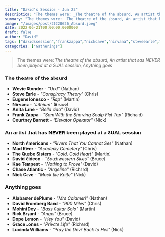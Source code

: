 ```yaml
---
title: "David's Session - Jun 22"
description: "The themes were: _The theatre of the absurd, An artist that has NEVER been played at a SUAL session, Anything goes_"
summary: "The themes were: _The theatre of the absurd, An artist that has NEVER been played at a SUAL session, Anything goes_"
image: "/images/post/20220626_Absurd.jpeg"
date: 2022-06-21T00:00:00.0000000
draft: false
author: "David"
tags: ["davidssession","frankzappa","nickcave","nirvana","steveearle","lucindawilliams","dopelemon","courtneybarnett","kaetempest","davidgideon","davidbromberg","madriver","anitalane","mohinidey","rickbryant","gracejones","weviestonder","eugeneionesco","chaseatlantic","northamericans","thequebesisters","alabasterdeplume"]
categories: ["Gatherings"]
---
```

> The themes were: _The theatre of the absurd, An artist that has NEVER been played at a SUAL session, Anything goes_
### The theatre of the absurd
- **Wevie Stonder** - _"Und"_ (Nathan)
- **Steve Earle** - _"Conspiracy Theory"_ (Chris)
- **Eugene Ionesco** - _"Rap"_ (Martin)
- **Nirvana** - _"Lithium"_ (Bruce)
- **Anita Lane** - _"Bella ciao"_ (David)
- **Frank Zappa** - _"Sam With the Showing Scalp Flat Top"_ (Richard)
- **Courtney Barnett** - _"Elevator Operator"_ (Nick)
### An artist that has NEVER been played at a SUAL session
- **North Americans** - _"Rivers That You Cannot See"_ (Nathan)
- **Mad River** - _"Academy Cemetery"_ (Chris)
- **The Quebe Sisters** - _"Cold, Cold Heart"_ (Martin)
- **David Gideon** - _"Southwestern Skies"_ (Bruce)
- **Kae Tempest** - _"Nothing to Prove"_ (David)
- **Chase Atlantic** - _"Angeline"_ (Richard)
- **Nick Cave** - _"Mack the Knife"_ (Nick)
### Anything goes
- **Alabaster dePlume** - _"Mrs Calamari"_ (Nathan)
- **David Bromberg Band** - _"900 Miles"_ (Chris)
- **Mohini Dey** - _"Bass Guitar Solo"_ (Martin)
- **Rick Bryant** - _"Angel"_ (Bruce)
- **Dope Lemon** - _"Hey You"_ (David)
- **Grace Jones** - _"Private Life"_ (Richard)
- **Lucinda Williams** - _"Pray the Devil Back to Hell"_ (Nick)
